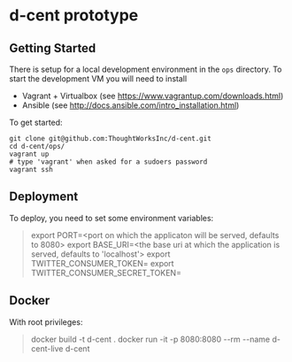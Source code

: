 # d-cent prototype

## Getting Started
There is setup for a local development environment in the `ops` directory.
To start the development VM you will need to install

- Vagrant + Virtualbox (see https://www.vagrantup.com/downloads.html)
- Ansible (see http://docs.ansible.com/intro_installation.html)

To get started:

```
git clone git@github.com:ThoughtWorksInc/d-cent.git
cd d-cent/ops/
vagrant up
# type 'vagrant' when asked for a sudoers password
vagrant ssh
```

## Deployment

To deploy, you need to set some environment variables:

> export PORT=<port on which the applicaton will be served, defaults to 8080>
> export BASE_URI=<the base uri at which the application is served, defaults to 'localhost'>
> export TWITTER_CONSUMER_TOKEN=<obtain this from twitter when registering the application to allow sign-in via twitter>
> export TWITTER_CONSUMER_SECRET_TOKEN=<as above>

## Docker

With root privileges:
> docker build -t d-cent .
> docker run -it -p 8080:8080 --rm --name d-cent-live d-cent
